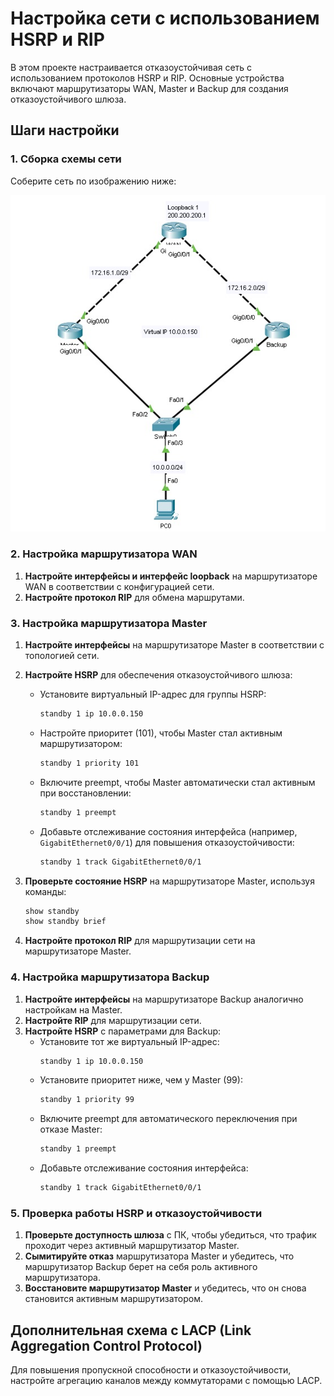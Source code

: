# Настройка сети с использованием HSRP и RIP

В этом проекте настраивается отказоустойчивая сеть с использованием протоколов HSRP и RIP. Основные устройства включают маршрутизаторы WAN, Master и Backup для создания отказоустойчивого шлюза.

## Шаги настройки

### 1. Сборка схемы сети

Соберите сеть по изображению ниже:

![Схема сети](../images/lab5-1.jpg)

### 2. Настройка маршрутизатора WAN

1. **Настройте интерфейсы и интерфейс loopback** на маршрутизаторе WAN в соответствии с конфигурацией сети.
2. **Настройте протокол RIP** для обмена маршрутами.

### 3. Настройка маршрутизатора Master

1. **Настройте интерфейсы** на маршрутизаторе Master в соответствии с топологией сети.
2. **Настройте HSRP** для обеспечения отказоустойчивого шлюза:
   - Установите виртуальный IP-адрес для группы HSRP:
     ```bash
     standby 1 ip 10.0.0.150
     ```
   - Настройте приоритет (101), чтобы Master стал активным маршрутизатором:
     ```bash
     standby 1 priority 101
     ```
   - Включите preempt, чтобы Master автоматически стал активным при восстановлении:
     ```bash
     standby 1 preempt
     ```
   - Добавьте отслеживание состояния интерфейса (например, `GigabitEthernet0/0/1`) для повышения отказоустойчивости:
     ```bash
     standby 1 track GigabitEthernet0/0/1
     ```

3. **Проверьте состояние HSRP** на маршрутизаторе Master, используя команды:
   ```bash
   show standby
   show standby brief
   ```

4. **Настройте протокол RIP** для маршрутизации сети на маршрутизаторе Master.

### 4. Настройка маршрутизатора Backup

1. **Настройте интерфейсы** на маршрутизаторе Backup аналогично настройкам на Master.
2. **Настройте RIP** для маршрутизации сети.
3. **Настройте HSRP** с параметрами для Backup:
    - Установите тот же виртуальный IP-адрес:
      ```bash
      standby 1 ip 10.0.0.150
      ```
    - Установите приоритет ниже, чем у Master (99):
      ```bash
      standby 1 priority 99
      ```
    - Включите preempt для автоматического переключения при отказе Master:
      ```bash
      standby 1 preempt
      ```
    - Добавьте отслеживание состояния интерфейса:
      ```bash
      standby 1 track GigabitEthernet0/0/1
      ```

### 5. Проверка работы HSRP и отказоустойчивости

1. **Проверьте доступность шлюза** с ПК, чтобы убедиться, что трафик проходит через активный маршрутизатор Master.
2. **Сымитируйте отказ** маршрутизатора Master и убедитесь, что маршрутизатор Backup берет на себя роль активного маршрутизатора.
3. **Восстановите маршрутизатор Master** и убедитесь, что он снова становится активным маршрутизатором.

## Дополнительная схема с LACP (Link Aggregation Control Protocol)

Для повышения пропускной способности и отказоустойчивости, настройте агрегацию каналов между коммутаторами с помощью LACP.
